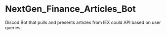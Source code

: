 # NextGen_Finance_Articles_Bot
Discod Bot that pulls and presents articles from IEX could API based on user queries. 

